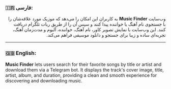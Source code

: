 ### 🇮🇷 فارسی:

<div dir="rtl">

وب‌سایت **Music Finder** به کاربران این امکان را می‌دهد که موزیک مورد علاقه‌شان را با جستجوی نام آهنگ یا خواننده پیدا کنند و سپس آن را از طریق ربات تلگرام دریافت کنند. این وب‌سایت با نمایش تصویر کاور، نام آهنگ، خواننده، آلبوم و مدت‌زمان آهنگ، تجربه‌ای ساده و زیبا برای جستجو و دانلود موسیقی فراهم می‌کند.

</div>

---

### 🇬🇧 English:

**Music Finder** lets users search for their favorite songs by title or artist and download them via a Telegram bot. It displays the track's cover image, title, artist, album, and duration, providing a clean and smooth experience for discovering and downloading music.
